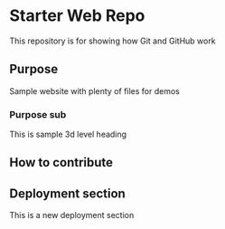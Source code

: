# Starter Web Repo

This repository is for showing how Git and GitHub work

## Purpose

Sample website with plenty of files for demos

### Purpose sub

This is sample 3d level heading

## How to contribute


## Deployment section
This is a new deployment section
